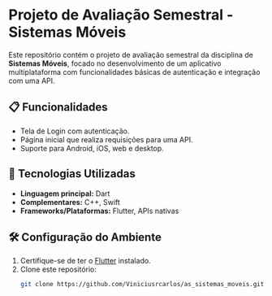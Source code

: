 # Projeto de Avaliação Semestral - Sistemas Móveis

Este repositório contém o projeto de avaliação semestral da disciplina de **Sistemas Móveis**, focado no desenvolvimento de um aplicativo multiplataforma com funcionalidades básicas de autenticação e integração com uma API.

## 📋 Funcionalidades

- Tela de Login com autenticação.
- Página inicial que realiza requisições para uma API.
- Suporte para Android, iOS, web e desktop.

## 🚀 Tecnologias Utilizadas

- **Linguagem principal:** Dart
- **Complementares:** C++, Swift
- **Frameworks/Plataformas:** Flutter, APIs nativas

## 🛠️ Configuração do Ambiente

1. Certifique-se de ter o [Flutter](https://flutter.dev) instalado.
2. Clone este repositório:
   ```bash
   git clone https://github.com/Viniciusrcarlos/as_sistemas_moveis.git
